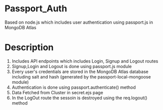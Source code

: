 # Passport_Auth
Based on node.js which includes user authentication using passport.js in MongoDB Atlas
# Description
1. Includes API endpoints which includes Login, Signup and Logout routes
2. Signup,Login and Logout is done using passport.js module
3. Every user's credentials are stored in the MongoDB Atlas database including salt and hash (generated by the passport-local-mongoose module)
4. Authentication is done using passport.authenticate() method
5. Data Fetched from Cluster in secret.ejs page
6. In the LogOut route the sessoin is destroyed using the req.logout() method
